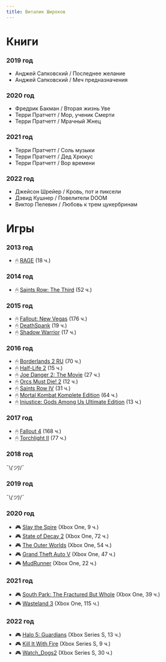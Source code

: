 ```yaml
---
title: Виталик Широков
---
```


# Книги

### 2019 год

* Анджей Сапковский / Последнее желание
* Анджей Сапковский / Меч предназначения

### 2020 год

* Фредрик Бакман / Вторая жизнь Уве
* Терри Пратчетт / Мор, ученик Смерти
* Терри Пратчетт / Мрачный Жнец

### 2021 год

* Терри Пратчетт / Соль музыки
* Терри Пратчетт / Дед Хрюкус
* Терри Пратчетт / Вор времени

### 2022 год

* Джейсон Шрейер / Кровь, пот и пиксели
* Дэвид Кушнер / Повелители DOOM
* Виктор Пелевин / Любовь к трем цукербринам


# Игры

### 2013 год

* 🖱 [RAGE](https://store.steampowered.com/app/9200/RAGE/) (18 ч.)

### 2014 год

* 🖱 [Saints Row: The Third](https://store.steampowered.com/app/55230/Saints_Row_The_Third/) (52 ч.)

### 2015 год

* 🖱 [Fallout: New Vegas](https://store.steampowered.com/app/22490/Fallout_New_Vegas/) (176 ч.)
* 🖱 [DeathSpank](https://store.steampowered.com/app/18040/DeathSpank/) (19 ч.)
* 🖱 [Shadow Warrior](https://store.steampowered.com/app/233130/Shadow_Warrior/) (17 ч.)

### 2016 год

* 🖱 [Borderlands 2 RU](https://store.steampowered.com/app/49520/Borderlands_2/) (70 ч.)
* 🖱 [Half-Life 2](https://store.steampowered.com/app/220/HalfLife_2/) (15 ч.)
* 🖱 [Joe Danger 2: The Movie](https://store.steampowered.com/app/242110/Joe_Danger_2_The_Movie/) (27 ч.)
* 🖱 [Orcs Must Die! 2](https://store.steampowered.com/app/201790/Orcs_Must_Die_2/) (12 ч.)
* 🖱 [Saints Row IV](https://store.steampowered.com/app/206420/Saints_Row_IV/) (31 ч.)
* 🖱 [Mortal Kombat Komplete Edition](https://store.steampowered.com/app/237110/Mortal_Kombat_Komplete_Edition/) (64 ч.)
* 🖱 [Injustice: Gods Among Us Ultimate Edition](https://store.steampowered.com/app/242700/Injustice_Gods_Among_Us_Ultimate_Edition/) (13 ч.)

### 2017 год

* 🖱 [Fallout 4](https://store.steampowered.com/app/377160/Fallout_4/) (168 ч.)
* 🖱 [Torchlight II](https://store.steampowered.com/app/200710/Torchlight_II/) (77 ч.)

### 2018 год

¯\\_(ツ)_/¯

### 2019 год

¯\\_(ツ)_/¯

### 2020 год

* 🎮 [Slay the Spire](https://store.steampowered.com/app/646570/Slay_the_Spire/) (Xbox One, 9 ч.)
* 🎮 [State of Decay 2](https://store.steampowered.com/app/495420/State_of_Decay_2/) (Xbox One, 72 ч.)
* 🎮 [The Outer Worlds](https://store.steampowered.com/app/578650/The_Outer_Worlds/) (Xbox One, 54 ч.)
* 🎮 [Grand Theft Auto V](https://store.steampowered.com/app/271590/Grand_Theft_Auto_V/) (Xbox One, 47 ч.)
* 🎮 [MudRunner](https://store.steampowered.com/app/675010/MudRunner/) (Xbox One, 22 ч.)

### 2021 год

* 🎮 [South Park: The Fractured But Whole](https://store.steampowered.com/app/488790/South_Park_The_Fractured_But_Whole/) (Xbox One, 39 ч.)
* 🎮 [Wasteland 3](https://store.steampowered.com/app/719040/Wasteland_3/) (Xbox One, 115 ч.)

### 2022 год

* 🎮 [Halo 5: Guardians](https://www.xbox.com/ru-RU/games/store/halo-5-guardians/BRRC2BP0G9P0/0001) (Xbox Series S, 13 ч.)
* 🎮 [Kill It With Fire](https://store.steampowered.com/app/1179210/Kill_It_With_Fire/) (Xbox Series S, 9 ч.)
* 🎮 [Watch_Dogs2](https://store.steampowered.com/app/447040/Watch_Dogs_2/) (Xbox Series S, 30 ч.)
